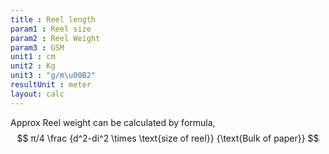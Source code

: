 ```yaml
---
title : Reel length
param1 : Reel size
param2 : Reel Weight
param3 : GSM
unit1 : cm
unit2 : Kg
unit3 : "g/m\u00B2"
resultUnit : meter
layout: calc
---
```


Approx Reel weight can be calculated by formula,
$$  π/4 \frac {d^2-di^2 \times \text{size of reel}} {\text{Bulk of paper}}  $$

<script>  
    const inputs = document.querySelectorAll('.outlined-field input:not([readonly])');    
    inputs.forEach(input => {   
      input.addEventListener('input', () => {
        if (input.value) {
          input.closest('.outlined-field').classList.add('has-content');
        } else {
          input.closest('.outlined-field').classList.remove('has-content');
        }   
        calculate();
      });      
      // Check on page load
      if (input.value) {
        input.closest('.outlined-field').classList.add('has-content');
      }
    });
    // Calculate function 
    function calculate() {
      const v1 = parseFloat(document.getElementById('param1').value) || 0;
      const v2 = parseFloat(document.getElementById('param2').value) || 0;      
      const v3 = parseFloat(document.getElementById('param3').value) || 0;
      //const v4= parseFloat(document.getElementById('param5').value) || 0;    
      const result =    (v2 * 100000 / (v1 * v3))
      document.getElementById('result').value = result.toFixed(2);
    }
</script>

 